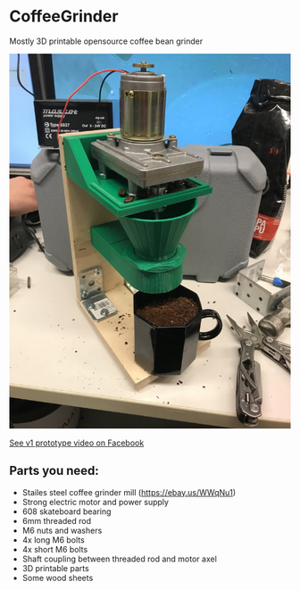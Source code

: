 # CoffeeGrinder
Mostly 3D printable opensource coffee bean grinder

![alt v1 prototype image](https://raw.githubusercontent.com/hacklab-lahti/CoffeeGrinder/master/v1_prototype.jpg)

[See v1 prototype video on Facebook](https://www.facebook.com/hacklablahti/videos/266122960985825/)

## Parts you need:
- Stailes steel coffee grinder mill (https://ebay.us/WWqNu1)
- Strong electric motor and power supply
- 608 skateboard bearing
- 6mm threaded rod
- M6 nuts and washers
- 4x long M6 bolts
- 4x short M6 bolts
- Shaft coupling between threaded rod and motor axel
- 3D printable parts
- Some wood sheets
